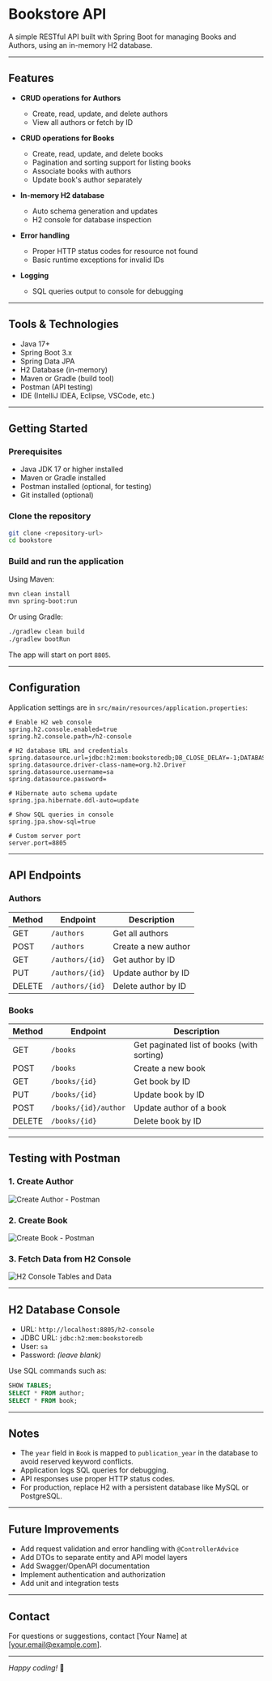 # Bookstore API

A simple RESTful API built with Spring Boot for managing Books and Authors, using an in-memory H2 database.

---

## Features

- **CRUD operations for Authors**  
  - Create, read, update, and delete authors  
  - View all authors or fetch by ID

- **CRUD operations for Books**  
  - Create, read, update, and delete books  
  - Pagination and sorting support for listing books  
  - Associate books with authors  
  - Update book's author separately

- **In-memory H2 database**  
  - Auto schema generation and updates  
  - H2 console for database inspection

- **Error handling**  
  - Proper HTTP status codes for resource not found  
  - Basic runtime exceptions for invalid IDs

- **Logging**  
  - SQL queries output to console for debugging

---

## Tools & Technologies

- Java 17+  
- Spring Boot 3.x  
- Spring Data JPA  
- H2 Database (in-memory)  
- Maven or Gradle (build tool)  
- Postman (API testing)  
- IDE (IntelliJ IDEA, Eclipse, VSCode, etc.)

---

## Getting Started

### Prerequisites

- Java JDK 17 or higher installed  
- Maven or Gradle installed  
- Postman installed (optional, for testing)  
- Git installed (optional)

### Clone the repository

```bash
git clone <repository-url>
cd bookstore
```

### Build and run the application

Using Maven:

```bash
mvn clean install
mvn spring-boot:run
```

Or using Gradle:

```bash
./gradlew clean build
./gradlew bootRun
```

The app will start on port `8805`.

---

## Configuration

Application settings are in `src/main/resources/application.properties`:

```properties
# Enable H2 web console
spring.h2.console.enabled=true
spring.h2.console.path=/h2-console

# H2 database URL and credentials
spring.datasource.url=jdbc:h2:mem:bookstoredb;DB_CLOSE_DELAY=-1;DATABASE_TO_UPPER=false
spring.datasource.driver-class-name=org.h2.Driver
spring.datasource.username=sa
spring.datasource.password=

# Hibernate auto schema update
spring.jpa.hibernate.ddl-auto=update

# Show SQL queries in console
spring.jpa.show-sql=true

# Custom server port
server.port=8805
```

---

## API Endpoints

### Authors

| Method | Endpoint          | Description           |
| ------ | ----------------- | --------------------- |
| GET    | `/authors`        | Get all authors       |
| POST   | `/authors`        | Create a new author   |
| GET    | `/authors/{id}`   | Get author by ID      |
| PUT    | `/authors/{id}`   | Update author by ID   |
| DELETE | `/authors/{id}`   | Delete author by ID   |

### Books

| Method | Endpoint               | Description               |
| ------ | ---------------------- | ------------------------- |
| GET    | `/books`               | Get paginated list of books (with sorting) |
| POST   | `/books`               | Create a new book         |
| GET    | `/books/{id}`          | Get book by ID            |
| PUT    | `/books/{id}`          | Update book by ID         |
| POST   | `/books/{id}/author`   | Update author of a book   |
| DELETE | `/books/{id}`          | Delete book by ID         |

---

## Testing with Postman

### 1. Create Author

![Create Author - Postman](1.png)

### 2. Create Book

![Create Book - Postman](2.png)

### 3. Fetch Data from H2 Console

![H2 Console Tables and Data](3.png)

---

## H2 Database Console

- URL: `http://localhost:8805/h2-console`  
- JDBC URL: `jdbc:h2:mem:bookstoredb`  
- User: `sa`  
- Password: *(leave blank)*

Use SQL commands such as:

```sql
SHOW TABLES;
SELECT * FROM author;
SELECT * FROM book;
```

---

## Notes

- The `year` field in `Book` is mapped to `publication_year` in the database to avoid reserved keyword conflicts.  
- Application logs SQL queries for debugging.  
- API responses use proper HTTP status codes.  
- For production, replace H2 with a persistent database like MySQL or PostgreSQL.

---

## Future Improvements

- Add request validation and error handling with `@ControllerAdvice`  
- Add DTOs to separate entity and API model layers  
- Add Swagger/OpenAPI documentation  
- Implement authentication and authorization  
- Add unit and integration tests

---

## Contact

For questions or suggestions, contact [Your Name] at [your.email@example.com].

---

*Happy coding!* 🚀
